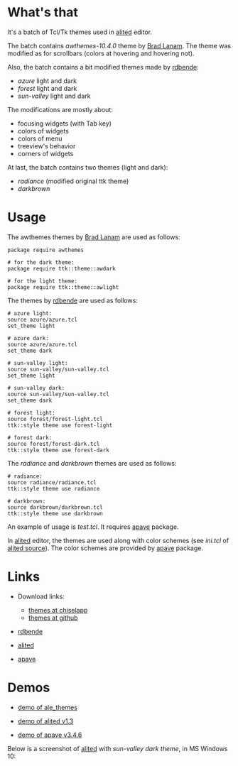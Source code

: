 # What's that

It's a batch of Tcl/Tk themes used in [alited](https://aplsimple.github.io/en/tcl/alited) editor.

The batch contains *awthemes-10.4.0* theme by [Brad Lanam](https://wiki.tcl-lang.org/page/bll). The theme was modified as for scrollbars (colors at hovering and hovering not).

Also, the batch contains a bit modified themes made by [rdbende](https://github.com/rdbende):

  * *azure* light and dark
  * *forest* light and dark
  * *sun-valley* light and dark

The modifications are mostly about:

  * focusing widgets (with Tab key)
  * colors of widgets
  * colors of menu
  * treeview's behavior
  * corners of widgets

At last, the batch contains two themes (light and dark):

  * *radiance* (modified original ttk theme)
  * *darkbrown*

# Usage

The awthemes themes by [Brad Lanam](https://wiki.tcl-lang.org/page/bll) are used as follows:

    package require awthemes

    # for the dark theme:
    package require ttk::theme::awdark

    # for the light theme:
    package require ttk::theme::awlight

The themes by [rdbende](https://github.com/rdbende)  are used as follows:

    # azure light:
    source azure/azure.tcl
    set_theme light

    # azure dark:
    source azure/azure.tcl
    set_theme dark

    # sun-valley light:
    source sun-valley/sun-valley.tcl
    set_theme light

    # sun-valley dark:
    source sun-valley/sun-valley.tcl
    set_theme dark

    # forest light:
    source forest/forest-light.tcl
    ttk::style theme use forest-light

    # forest dark:
    source forest/forest-dark.tcl
    ttk::style theme use forest-dark

The *radiance* and *darkbrown* themes are used as follows:

    # radiance:
    source radiance/radiance.tcl
    ttk::style theme use radiance

    # darkbrown:
    source darkbrown/darkbrown.tcl
    ttk::style theme use darkbrown

An example of usage is *test.tcl*. It requires [apave](https://aplsimple.github.io/en/tcl/pave) package.

In [alited](https://aplsimple.github.io/en/tcl/alited) editor, the themes are used along with color schemes (see *ini.tcl* of [alited source](https://github.com/aplsimple/alited)). The color schemes are provided by [apave](https://aplsimple.github.io/en/tcl/pave) package.

# Links

  * Download links:

      * [themes at chiselapp](https://chiselapp.com/user/aplsimple/repository/ale_themes/download)
      * [themes at github](https://github.com/aplsimple/ale_themes)

  * [rdbende](https://github.com/rdbende)

  * [alited](https://aplsimple.github.io/en/tcl/alited)

  * [apave](https://aplsimple.github.io/en/tcl/pave)

# Demos

  * [demo of ale_themes](https://github.com/aplsimple/ale_themes/releases/download/ale_themes-1.0/ale_themes.mp4)

  * [demo of alited v1.3](https://github.com/aplsimple/alited/releases/download/Demos_of_alited-1.3.5/6.Themes_alited-1.3.5.mp4)

  * [demo of apave v3.4.6](https://github.com/aplsimple/pave/releases/download/apave-theming.3.4.6/apave-theming.3.4.6.mp4)

Below is a screenshot of [alited](https://aplsimple.github.io/en/tcl/alited) with *sun-valley dark theme*, in MS Windows 10:

<img src="https://aplsimple.github.io/en/tcl/alited/files/alited-win10.png" class="media" alt="">
